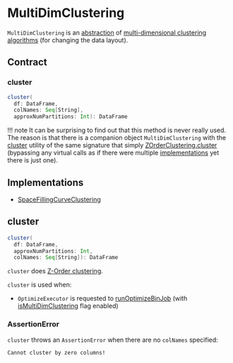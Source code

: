 # MultiDimClustering

`MultiDimClustering` is an [abstraction](#contract) of [multi-dimensional clustering algorithms](#implementations) (for changing the data layout).

## Contract

### <span id="cluster"> cluster

```scala
cluster(
  df: DataFrame,
  colNames: Seq[String],
  approxNumPartitions: Int): DataFrame
```

!!! note
    It can be surprising to find out that this method is never really used.
    The reason is that there is a companion object `MultiDimClustering` with the [cluster](#cluster-utility) utility of the same signature that simply [ZOrderClustering.cluster](SpaceFillingCurveClustering.md#cluster) (bypassing any virtual calls as if there were multiple [implementations](#implementations) yet there is just one).

## Implementations

* [SpaceFillingCurveClustering](SpaceFillingCurveClustering.md)

## <span id="cluster-utility"> cluster

```scala
cluster(
  df: DataFrame,
  approxNumPartitions: Int,
  colNames: Seq[String]): DataFrame
```

`cluster` does [Z-Order clustering](SpaceFillingCurveClustering.md#cluster).

`cluster` is used when:

* `OptimizeExecutor` is requested to [runOptimizeBinJob](OptimizeExecutor.md#runOptimizeBinJob) (with [isMultiDimClustering](OptimizeExecutor.md#isMultiDimClustering) flag enabled)

### <span id="cluster-utility-AssertionError"> AssertionError

`cluster` throws an `AssertionError` when there are no `colNames` specified:

```text
Cannot cluster by zero columns!
```
